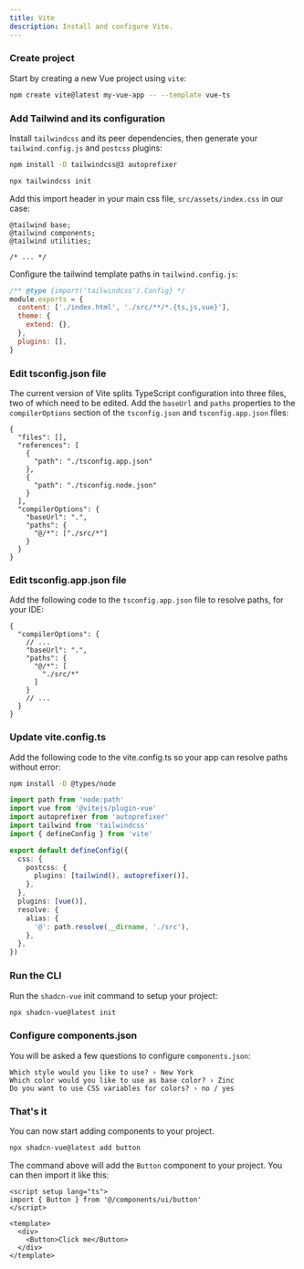 ```yaml
---
title: Vite
description: Install and configure Vite.
---
```


<Steps>

### Create project

Start by creating a new Vue project using `vite`:

```bash
npm create vite@latest my-vue-app -- --template vue-ts
```

### Add Tailwind and its configuration

Install `tailwindcss` and its peer dependencies, then generate your `tailwind.config.js` and `postcss` plugins:

```bash
npm install -D tailwindcss@3 autoprefixer
```

```bash
npx tailwindcss init
```

Add this import header in your main css file, `src/assets/index.css` in our case:

```css:line-numbers {1-3}
@tailwind base;
@tailwind components;
@tailwind utilities;

/* ... */
```

Configure the tailwind template paths in `tailwind.config.js`:

```js {3}
/** @type {import('tailwindcss').Config} */
module.exports = {
  content: ['./index.html', './src/**/*.{ts,js,vue}'],
  theme: {
    extend: {},
  },
  plugins: [],
}
```

### Edit tsconfig.json file

The current version of Vite splits TypeScript configuration into three files, two of which need to be edited.
Add the `baseUrl` and `paths` properties to the `compilerOptions` section of the `tsconfig.json` and
`tsconfig.app.json` files:

```ts:line-numbers {11-16}
{
  "files": [],
  "references": [
    {
      "path": "./tsconfig.app.json"
    },
    {
      "path": "./tsconfig.node.json"
    }
  ],
  "compilerOptions": {
    "baseUrl": ".",
    "paths": {
      "@/*": ["./src/*"]
    }
  }
}
```

### Edit tsconfig.app.json file

Add the following code to the `tsconfig.app.json` file to resolve paths, for your IDE:

```ts:line-numbers {4-9}
{
  "compilerOptions": {
    // ...
    "baseUrl": ".",
    "paths": {
      "@/*": [
        "./src/*"
      ]
    }
    // ...
  }
}
```

### Update vite.config.ts

Add the following code to the vite.config.ts so your app can resolve paths without error:

```bash
npm install -D @types/node
```

```typescript
import path from 'node:path'
import vue from '@vitejs/plugin-vue'
import autoprefixer from 'autoprefixer'
import tailwind from 'tailwindcss'
import { defineConfig } from 'vite'

export default defineConfig({
  css: {
    postcss: {
      plugins: [tailwind(), autoprefixer()],
    },
  },
  plugins: [vue()],
  resolve: {
    alias: {
      '@': path.resolve(__dirname, './src'),
    },
  },
})
```

### Run the CLI

Run the `shadcn-vue` init command to setup your project:

```bash
npx shadcn-vue@latest init
```

### Configure components.json

You will be asked a few questions to configure `components.json`:

```txt:line-numbers
Which style would you like to use? › New York
Which color would you like to use as base color? › Zinc
Do you want to use CSS variables for colors? › no / yes
```

### That's it

You can now start adding components to your project.

```bash
npx shadcn-vue@latest add button
```

The command above will add the `Button` component to your project. You can then import it like this:

```vue {2,7}
<script setup lang="ts">
import { Button } from '@/components/ui/button'
</script>

<template>
  <div>
    <Button>Click me</Button>
  </div>
</template>
```

</Steps>

